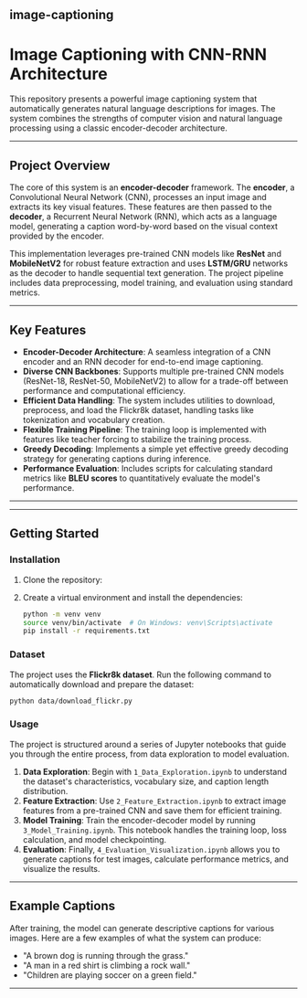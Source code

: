 ## image-captioning

# Image Captioning with CNN-RNN Architecture

This repository presents a powerful image captioning system that automatically generates natural language descriptions for images. The system combines the strengths of computer vision and natural language processing using a classic encoder-decoder architecture.

-----

## **Project Overview**

The core of this system is an **encoder-decoder** framework. The **encoder**, a Convolutional Neural Network (CNN), processes an input image and extracts its key visual features. These features are then passed to the **decoder**, a Recurrent Neural Network (RNN), which acts as a language model, generating a caption word-by-word based on the visual context provided by the encoder.

This implementation leverages pre-trained CNN models like **ResNet** and **MobileNetV2** for robust feature extraction and uses **LSTM/GRU** networks as the decoder to handle sequential text generation. The project pipeline includes data preprocessing, model training, and evaluation using standard metrics.

-----

## **Key Features**

  * **Encoder-Decoder Architecture**: A seamless integration of a CNN encoder and an RNN decoder for end-to-end image captioning.
  * **Diverse CNN Backbones**: Supports multiple pre-trained CNN models (ResNet-18, ResNet-50, MobileNetV2) to allow for a trade-off between performance and computational efficiency.
  * **Efficient Data Handling**: The system includes utilities to download, preprocess, and load the Flickr8k dataset, handling tasks like tokenization and vocabulary creation.
  * **Flexible Training Pipeline**: The training loop is implemented with features like teacher forcing to stabilize the training process.
  * **Greedy Decoding**: Implements a simple yet effective greedy decoding strategy for generating captions during inference.
  * **Performance Evaluation**: Includes scripts for calculating standard metrics like **BLEU scores** to quantitatively evaluate the model's performance.

-----



-----

## **Getting Started**

### **Installation**

1.  Clone the repository:

2.  Create a virtual environment and install the dependencies:

    ```bash
    python -m venv venv
    source venv/bin/activate  # On Windows: venv\Scripts\activate
    pip install -r requirements.txt
    ```

### **Dataset**

The project uses the **Flickr8k dataset**. Run the following command to automatically download and prepare the dataset:

```bash
python data/download_flickr.py
```

### **Usage**

The project is structured around a series of Jupyter notebooks that guide you through the entire process, from data exploration to model evaluation.

1.  **Data Exploration**: Begin with `1_Data_Exploration.ipynb` to understand the dataset's characteristics, vocabulary size, and caption length distribution.
2.  **Feature Extraction**: Use `2_Feature_Extraction.ipynb` to extract image features from a pre-trained CNN and save them for efficient training.
3.  **Model Training**: Train the encoder-decoder model by running `3_Model_Training.ipynb`. This notebook handles the training loop, loss calculation, and model checkpointing.
4.  **Evaluation**: Finally, `4_Evaluation_Visualization.ipynb` allows you to generate captions for test images, calculate performance metrics, and visualize the results.

-----

## **Example Captions**

After training, the model can generate descriptive captions for various images. Here are a few examples of what the system can produce:

  * "A brown dog is running through the grass."
  * "A man in a red shirt is climbing a rock wall."
  * "Children are playing soccer on a green field."

-----
